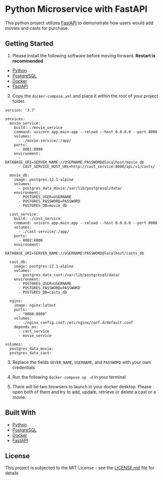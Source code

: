 # Python Microservice with FastAPI

This python project utilizes [FastAPI](https://fastapi.tiangolo.com/) to demonstrate how users would add movies and casts for purchase.

## Getting Started

1. Please install the following software before moving forward. **Restart is recommended** 

* [Python](https://www.python.org/downloads/)
* [PostgreSQL](https://www.postgresql.org/download/)
* [Docker](https://docs.docker.com/get-docker/)
* [FastAPI](https://fastapi.tiangolo.com/)

2. Copy the `docker-compose.yml` and place it within the root of your project folder.

```
version: '3.7'

services:
  movie_service:
    build: ./movie_service
    command: uvicorn app.main:app --reload --host 0.0.0.0 --port 8000
    volumes:
      - ./movie-service/:/app/
    ports:
      - 8001:8000
    environment:
      - DATABASE_URI=SERVER_NAME://USERNAME:PASSWORD@localhost/movie_db
      - CAST_SERVICE_HOST_URL=http://cast_service:8000/api/v1/casts/

  movie_db:
    image: postgres:12.1-alpine
    volumes:
      - postgres_data_movie:/var/lib/postgresql/data/
    environment:
      - POSTGRES_USER=USERNAME
      - POSTGRES_PASSWORD=PASSWORD
      - POSTGRES_DB=movie_db

  cast_service:
    build: ./cast_service
    command: uvicorn app.main:app --reload --host 0.0.0.0 --port 8000
    volumes:
      - ./cast-service/:/app/
    ports:
      - 8002:8000
    environment:
      - DATABASE_URI=SERVER_NAME://USERNAME:PASSWORD@localhost/casts_db

  cast_db:
    image: postgres:12.1-alpine
    volumes:
      - postgres_data_cast:/var/lib/postgresql/data/
    environment:
      - POSTGRES_USER=USERNAME
      - POSTGRES_PASSWORD=PASSWORD
      - POSTGRES_DB=casts_db

  nginx:
    image: nginx:latest
    ports:
      - "8080:8080"
    volumes:
      - ./nginx_config.conf:/etc/nginx/conf.d/default.conf
    depends_on:
      - cast_service
      - movie_service

volumes:
  postgres_data_movie:
  postgres_data_cast:
```

3. Replace the fields `SEVER_NAME`, `USERNAME`, and `PASSWORD` with your own credentials

4. Run the following `docker-compose up -d` in your terminal

5. There will be two browsers to launch in your docker desktop. Please open both of them and try to add, update, retrieve or delete a cast or a movie.

## Built With

* [Python](https://www.python.org/downloads/)
* [PostgreSQL](https://www.postgresql.org/download/)
* [Docker](https://docs.docker.com/get-docker/)
* [FastAPI](https://fastapi.tiangolo.com/)

## License

This project is subjected to the MIT License - see the [LICENSE.md](LICENSE.md) file for details
